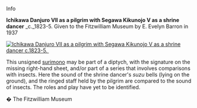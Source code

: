 Info

**Ichikawa Danjuro VII as a pilgrim with Segawa Kikunojo V as a shrine dancer** _c._1823-5. Given to the Fitzwilliam Museum by E. Evelyn Barron in 1937

[![Ichikawa Danjuro VII as a pilgrim with Segawa Kikunojo V as a shrine dancer c.1823-5. ](P.517-1937_small1.jpg)](KUN/kunp517.htm)

This unsigned [surimono](textP.htm) may be part of a diptych, with the signature on the missing right-hand sheet, and/or part of a series that involves comparisons with insects. Here the sound of the shrine dancer's _suzu_ bells (lying on the ground), and the ringed staff held by the pilgrim are compared to the sound of insects. The roles and play have yet to be identified.



� The Fitzwilliam Museum
